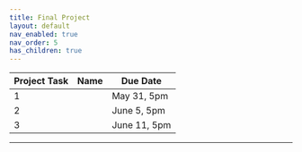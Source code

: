 ```yaml
---
title: Final Project
layout: default
nav_enabled: true
nav_order: 5
has_children: true
---
```


| Project Task | Name | Due Date     |
|--------------|------|--------------|
| 1            |      | May 31, 5pm  |
| 2            |      | June 5, 5pm  |
| 3            |      | June 11, 5pm |

------------------------------------------------------------------------
